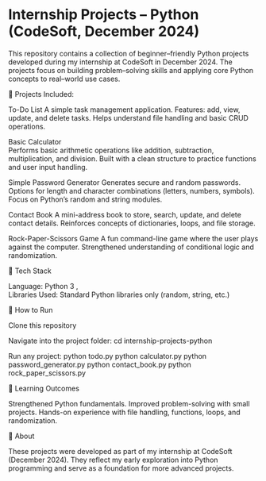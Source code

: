 # Internship Projects – Python (CodeSoft, December 2024)
This repository contains a collection of beginner–friendly Python projects developed during my internship at CodeSoft in December 2024.
The projects focus on building problem–solving skills and applying core Python concepts to real–world use cases.

🔹 Projects Included:

To-Do List 
A simple task management application.
Features: add, view, update, and delete tasks.
Helps understand file handling and basic CRUD operations.

Basic Calculator  
Performs basic arithmetic operations like addition, subtraction, multiplication, and division.
Built with a clean structure to practice functions and user input handling.

Simple Password Generator 
Generates secure and random passwords.
Options for length and character combinations (letters, numbers, symbols).
Focus on Python’s random and string modules.

Contact Book
A mini-address book to store, search, update, and delete contact details.
Reinforces concepts of dictionaries, loops, and file storage.

Rock-Paper-Scissors Game
A fun command-line game where the user plays against the computer.
Strengthened understanding of conditional logic and randomization.

🚀 Tech Stack

Language: Python 3 ,  
Libraries Used: Standard Python libraries only (random, string, etc.)

📂 How to Run

Clone this repository

Navigate into the project folder:
  cd internship-projects-python
  
Run any project:
python todo.py
python calculator.py
python password_generator.py
python contact_book.py
python rock_paper_scissors.py


🎯 Learning Outcomes

Strengthened Python fundamentals.
Improved problem-solving with small projects.
Hands-on experience with file handling, functions, loops, and randomization.

📌 About

These projects were developed as part of my internship at CodeSoft (December 2024).
They reflect my early exploration into Python programming and serve as a foundation for more advanced projects.
